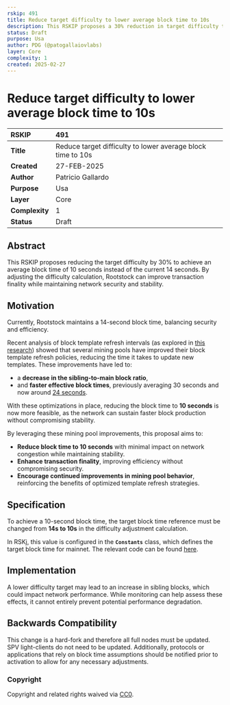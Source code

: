 ```yaml
---
rskip: 491
title: Reduce target difficulty to lower average block time to 10s
description: This RSKIP proposes a 30% reduction in target difficulty to lower the average block time from 14 seconds to 10 seconds, improving transaction finality while maintaining network security.
status: Draft
purpose: Usa
author: PDG (@patogallaiovlabs)
layer: Core
complexity: 1
created: 2025-02-27
---
```


# Reduce target difficulty to lower average block time to 10s

|RSKIP          | 491        |
| :------------ |:-------------|
|**Title**      |Reduce target difficulty to lower average block time to 10s |
|**Created**    |27-FEB-2025 |
|**Author**     |Patricio Gallardo|
|**Purpose**    |Usa|
|**Layer**      |Core |
|**Complexity** |1 |
|**Status**     |Draft |

## Abstract

This RSKIP proposes reducing the target difficulty by 30% to achieve an average block time of 10 seconds instead of the current 14 seconds. By adjusting the difficulty calculation, Rootstock can improve transaction finality while maintaining network security and stability.

## Motivation  
Currently, Rootstock maintains a 14-second block time, balancing security and efficiency.  

Recent analysis of block template refresh intervals (as explored in [this research](https://blog.rootstock.io/noticia/leveraging-bitcoins-security-exploring-the-dynamics-of-merged-mining/)) showed that several mining pools have improved their block template refresh policies, reducing the time it takes to update new templates. These improvements have led to:  
- a **decrease in the sibling-to-main block ratio**,  
- and **faster effective block times**, previously averaging 30 seconds and now around [24 seconds](https://stats.rootstock.io/).  

With these optimizations in place, reducing the block time to **10 seconds** is now more feasible, as the network can sustain faster block production without compromising stability.  

By leveraging these mining pool improvements, this proposal aims to:  
- **Reduce block time to 10 seconds** with minimal impact on network congestion while maintaining stability.  
- **Enhance transaction finality**, improving efficiency without compromising security.  
- **Encourage continued improvements in mining pool behavior**, reinforcing the benefits of optimized template refresh strategies.  


## Specification  
To achieve a 10-second block time, the target block time reference must be changed from **14s to 10s** in the difficulty adjustment calculation.  

In RSKj, this value is configured in the **`Constants`** class, which defines the target block time for mainnet. The relevant code can be found [here](https://github.com/rsksmart/rskj/blob/master/rskj-core/src/main/java/org/ethereum/config/Constants.java#L250).  

## Implementation
A lower difficulty target may lead to an increase in sibling blocks, which could impact network performance. While monitoring can help assess these effects, it cannot entirely prevent potential performance degradation.  

## Backwards Compatibility

This change is a hard-fork and therefore all full nodes must be updated. SPV light-clients do not need to be updated.
Additionally, protocols or applications that rely on block time assumptions should be notified prior to activation to allow for any necessary adjustments.  

### Copyright

Copyright and related rights waived via [CC0](https://creativecommons.org/publicdomain/zero/1.0/).
